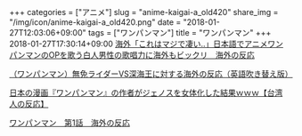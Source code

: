 +++
categories = ["アニメ"]
slug = "anime-kaigai-a_old420"
share_img = "/img/icon/anime-kaigai-a_old420.png"
date = "2018-01-27T12:03:06+09:00"
tags = ["ワンパンマン"]
title = "ワンパンマン"
+++
<span class="update-time">2018-01-27T17:30:14+09:00</span> <a href="http://blog.livedoor.jp/sekaiminzoku/archives/51455339.html" rel="nofollow" target="_blank" title="海外「これはマジで凄い‥」日本語でアニメワンパンマンのOPを歌う白人男性の歌唱力に海外もビックリ　海外の反応">海外「これはマジで凄い‥」日本語でアニメワンパンマンのOPを歌う白人男性の歌唱力に海外もビックリ　海外の反応</a>



<a href="http://kagerou001.blog.jp/archives/6270918.html" rel="nofollow" target="_blank" title="（ワンパンマン）無免ライダーVS深海王に対する海外の反応（英語吹き替え版）">（ワンパンマン）無免ライダーVS深海王に対する海外の反応（英語吹き替え版）</a>

<a href="http://kaola.jp/2018/01/07/454241/" rel="nofollow" target="_blank" title="日本の漫画『ワンパンマン』の作者がジェノスを女体化した結果ｗｗｗ【台湾人の反応】">日本の漫画『ワンパンマン』の作者がジェノスを女体化した結果ｗｗｗ【台湾人の反応】</a>

<a href="http://tureota.blog.jp/archives/44668579.html" rel="nofollow" target="_blank" title="ワンパンマン　第1話　海外の反応">ワンパンマン　第1話　海外の反応</a>
